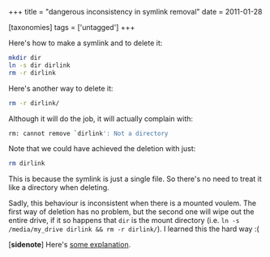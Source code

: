 +++
title = "dangerous inconsistency in symlink removal"
date = 2011-01-28

[taxonomies]
tags = ['untagged']
+++

Here's how to make a symlink and to delete it:

```sh
mkdir dir
ln -s dir dirlink
rm -r dirlink
```

Here's another way to delete it:

```sh
rm -r dirlink/
```

Although it will do the job, it will actually complain with:

```sh
rm: cannot remove `dirlink': Not a directory
```

Note that we could have achieved the deletion with just:

```sh
rm dirlink
```

This is because the symlink is just a single file. So there's no need
to treat it like a directory when deleting.

Sadly, this behaviour is inconsistent when there is a mounted voulem.
The first way of deletion has no problem, but the second one will wipe
out the entire drive, if it so happens that `dir` is the mount directory
(i.e. `ln -s /media/my_drive dirlink && rm -r dirlink/`). I learned this
the hard way :(

[**sidenote**] Here's [some explanation].

[some explanation]: http://unix.stackexchange.com/q/6618/688
